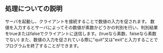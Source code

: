 ## 処理についての説明
サーバを起動し、クライアントを接続することで数値の入力を促されます。
数値を入力するとサーバによってその数値が素数かどうかの判別を行い、判別結果をtrueまたはfalseでクライアントに送信します。(trueなら素数、falseなら素数でない)
また、数値の入力を促されている際に"quit"又は"exit"と入力することでプログラムを終了することができます。